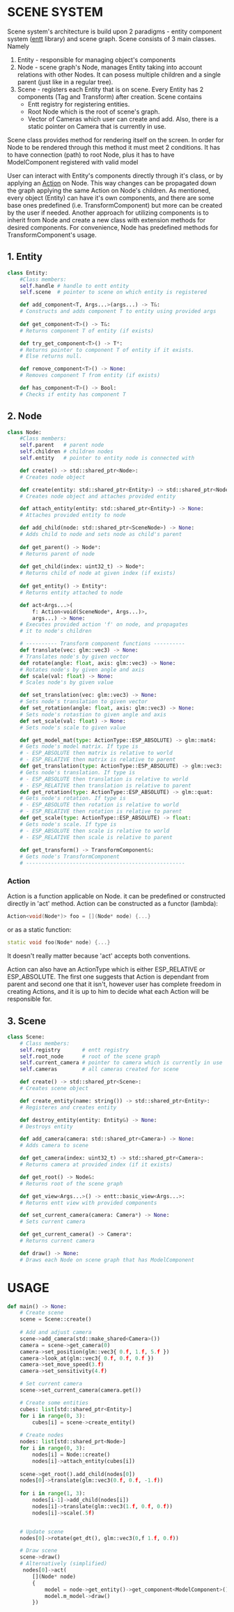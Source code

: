# SCENE SYSTEM

Scene system's architecture is build upon 2 paradigms - entity component 
system ([entt](https://github.com/skypjack/entt) library) and scene graph. Scene consists of 3 main classes. Namely 
1. Entity - responsible for managing object's components
2. Node - scene graph's Node, manages Entity taking into account relations with other Nodes. It can posess multiple 
children and a single parent (just like in a regular tree).
3. Scene - registers each Entity that is on scene. Every Entity has 2 components (Tag and Transform) after creation.
Scene contains 
   - Entt registry for registering entities.  
   - Root Node which is the root of scene's graph. 
   - Vector of Cameras which user can create and add. Also, there is a static pointer on Camera that is currently in use.
     
Scene class provides method for rendering itself on the screen. In order for Node to be rendered through this method it
must meet 2 conditions. It has to have connection (path) to root Node, plus it has to have ModelComponent registered with 
valid model

User can interact with Entity's components directly through it's class, or by applying an [Action](#action) on Node. 
This way changes can be propagated down the graph applying the same Action on Node's children. As mentioned, every 
object (Entity) can have it's own components, and there are some base ones predefined
(i.e. TransformComponent) but more can be created by the user if needed. Another approach for utilizing components is to
inherit from Node and create a new class with extension methods for desired components. For convenience, Node has
predefined methods for TransformComponent's usage.

## 1. Entity
```Python 
class Entity:
    #Class members:
    self.handle # handle to entt entity
    self.scene  # pointer to scene on which entity is registered

    def add_component<T, Args...>(args...) -> T&:
    # Constructs and adds component T to entity using provided args
    
    def get_component<T>() -> T&:
    # Returns component T of entity (if exists)

    def try_get_component<T>() -> T*:
    # Returns pointer to component T of entity if it exists.
    # Else returns null.

    def remove_component<T>() -> None:
    # Removes component T from entity (if exists)

    def has_component<T>() -> Bool:
    # Checks if entity has component T
```

## 2. Node
```Python 
class Node:
    #Class members:
    self.parent   # parent node
    self.children # children nodes
    self.entity   # pointer to entity node is connected with

    def create() -> std::shared_ptr<Node>:
    # Creates node object

    def create(entity: std::shared_ptr<Entity>) -> std::shared_ptr<Node>:
    # Creates node object and attaches provided entity

    def attach_entity(entity: std::shared_ptr<Entity>) -> None:
    # Attaches provided entity to node

    def add_child(node: std::shared_ptr<SceneNode>) -> None:
    # Adds child to node and sets node as child's parent
    
    def get_parent() -> Node*:
    # Returns parent of node
    
    def get_child(index: uint32_t) -> Node*:
    # Returns child of node at given index (if exists)
    
    def get_entity() -> Entity*:
    # Returns entity attached to node

    def act<Args...>(
        f: Action<void(SceneNode*, Args...)>,
        args...) -> None:
    # Executes provided action 'f' on node, and propagates 
    # it to node's children

    # ---------- Transform component functions ----------
    def translate(vec: glm::vec3) -> None:
    # Translates node's by given vector
    def rotate(angle: float, axis: glm::vec3) -> None:
    # Rotates node's by given angle and axis
    def scale(val: float) -> None:
    # Scales node's by given value

    def set_translation(vec: glm::vec3) -> None:
    # Sets node's translation to given vector
    def set_rotation(angle: float, axis: glm::vec3) -> None:
    # Sets node's rotastion to given angle and axis
    def set_scale(val: float) -> None:
    # Sets node's scale to given value

    def get_model_mat(type: ActionType::ESP_ABSOLUTE) -> glm::mat4:
    # Gets node's model matrix. If type is 
    # - ESP_ABSOLUTE then matrix is relative to world
    # - ESP_RELATIVE then matrix is relative to parent
    def get_translation(type: ActionType::ESP_ABSOLUTE) -> glm::vec3:
    # Gets node's translation. If type is 
    # - ESP_ABSOLUTE then translation is relative to world
    # - ESP_RELATIVE then translation is relative to parent
    def get_rotation(type: ActionType::ESP_ABSOLUTE) -> glm::quat:
    # Gets node's rotation. If type is 
    # - ESP_ABSOLUTE then rotation is relative to world
    # - ESP_RELATIVE then rotation is relative to parent
    def get_scale(type: ActionType::ESP_ABSOLUTE) -> float:
    # Gets node's scale. If type is 
    # - ESP_ABSOLUTE then scale is relative to world
    # - ESP_RELATIVE then scale is relative to parent
    
    def get_transform() -> TransformComponent&:
    # Gets node's TransformComponent
    # ---------------------------------------------------

```

### Action
Action is a function applicable on Node. it can be predefined or constructed directly in 'act' method. Action can be 
constructed as a functor (lambda):
```cpp 
Action<void(Node*)> foo = [](Node* node) {...}
```
or as a static function:
```cpp 
static void foo(Node* node) {...}
```
It doesn't really matter because 'act' accepts both conventions.

Action can also have an ActionType which is either ESP_RELATIVE or ESP_ABSOLUTE. The first one suggests that Action is dependant
from parent and second one that it isn't, however user has complete freedom in creating Actions, and it is up to him to
decide what each Action will be responsible for.

## 3. Scene
```Python 
class Scene:
    # Class members:
    self.registry       # entt registry
    self.root_node      # root of the scene graph
    self.current_camera # pointer to camera which is currently in use
    self.cameras        # all cameras created for scene

    def create() -> std::shared_ptr<Scene>:
    # Creates scene object

    def create_entity(name: string()) -> std::shared_ptr<Entity>:
    # Registeres and creates entity

    def destroy_entity(entity: Entity&) -> None:
    # Destroys entity

    def add_camera(camera: std::shared_ptr<Camera>) -> None:
    # Adds camera to scene

    def get_camera(index: uint32_t) -> std::shared_ptr<Camera>:
    # Returns camera at provided index (if it exists)

    def get_root() -> Node&:
    # Returns root of the scene graph

    def get_view<Args...>() -> entt::basic_view<Args...>:
    # Returns entt view with provided components

    def set_current_camera(camera: Camera*) -> None:
    # Sets current camera

    def get_current_camera() -> Camera*:
    # Returns current camera

    def draw() -> None:
    # Draws each Node on scene graph that has ModelComponent
```

# USAGE
```Python 
def main() -> None:
    # Create scene
    scene = Scene::create()
    
    # Add and adjust camera
    scene->add_camera(std::make_shared<Camera>())
    camera = scene->get_camera(0)
    camera->set_position(glm::vec3{ 0.f, 1.f, 5.f })
    camera->look_at(glm::vec3{ 0.f, 0.f, 0.f })
    camera->set_move_speed(3.f)
    camera->set_sensitivity(4.f)

    # Set current camera
    scene->set_current_camera(camera.get())

    # Create some entities
    cubes: list[std::shared_ptr<Entity>]
    for i in range(0, 3):
        cubes[i] = scene->create_entity()
    
    # Create nodes
    nodes: list[std::shared_prt<Node>]
    for i in range(0, 3):
        nodes[i] = Node::create()
        nodes[i]->attach_entity(cubes[i])
    
    scene->get_root().add_child(nodes[0])
    nodes[0]->translate(glm::vec3(0.f, 0.f, -1.f))
    
    for i in range(1, 3):
        nodes[i-1]->add_child(nodes[i])
        nodes[i]->translate(glm::vec3(1.f, 0.f, 0.f))
        nodes[i]->scale(.5f)


    # Update scene
    nodes[0]->rotate(get_dt(), glm::vec3(0,f 1.f, 0.f))

    # Draw scene 
    scene->draw()
    # Alternatively (simplified)
     nodes[0]->act(
        [](Node* node)
        {
            model = node->get_entity()->get_component<ModelComponent>()
            model.m_model->draw()
        })
```
